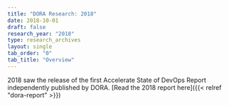 ```yaml
---
title: "DORA Research: 2018"
date: 2018-10-01
draft: false
research_year: "2018"
type: research_archives
layout: single
tab_order: "0"
tab_title: "Overview"
---
```


2018 saw the release of the first Accelerate State of DevOps Report independently published by DORA. [Read the 2018 report here]({{< relref "dora-report" >}})